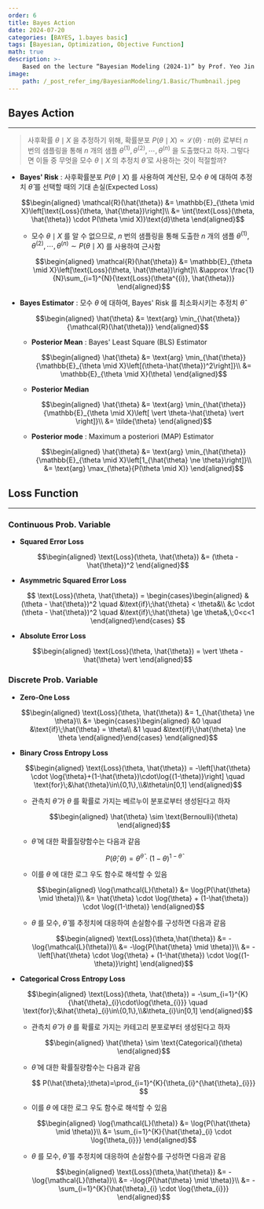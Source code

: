 ```yaml
---
order: 6
title: Bayes Action
date: 2024-07-20
categories: [BAYES, 1.bayes basic]
tags: [Bayesian, Optimization, Objective Function]
math: true
description: >-
    Based on the lecture “Bayesian Modeling (2024-1)” by Prof. Yeo Jin Chung, Dept. of AI, Big Data & Management, College of Business Administration, Kookmin Univ.
image:
    path: /_post_refer_img/BayesianModeling/1.Basic/Thumbnail.jpeg
---
```


## Bayes Action
-----

> 사후확률 $\theta \mid X$ 을 추정하기 위해, 확률분포 $P(\theta \mid X) \propto \mathcal{L}(\theta) \cdot \pi(\theta)$ 로부터 $n$ 번의 샘플링을 통해 $n$ 개의 샘플 $\theta^{(1)},\theta^{(2)},\cdots,\theta^{(n)}$ 을 도출했다고 하자. 그렇다면 이들 중 무엇을 모수 $\theta \mid X$ 의 추정치 $\hat{\theta}$ 로 사용하는 것이 적절할까?

- **Bayes' Risk** : 사후확률분포 $P(\theta \mid X)$ 를 사용하여 계산된, 모수 $\theta$ 에 대하여 추정치 $\hat{\theta}$ 를 선택할 때의 기대 손실(Expected Loss)

    $$\begin{aligned}
    \mathcal{R}(\hat{\theta})
    &= \mathbb{E}_{\theta \mid X}\left[\text{Loss}(\theta, \hat{\theta})\right]\\
    &= \int{\text{Loss}(\theta, \hat{\theta}) \cdot P(\theta \mid X)}\text{d}\theta
    \end{aligned}$$

    - 모수 $\theta \mid X$ 를 알 수 없으므로, $n$ 번의 샘플링을 통해 도출한 $n$ 개의 샘플 $\theta^{(1)},\theta^{(2)},\cdots,\theta^{(n)} \sim P(\theta \mid X)$ 를 사용하여 근사함

        $$\begin{aligned}
        \mathcal{R}(\hat{\theta})
        &= \mathbb{E}_{\theta \mid X}\left[\text{Loss}(\theta, \hat{\theta})\right]\\
        &\approx \frac{1}{N}\sum_{i=1}^{N}{\text{Loss}(\theta^{(i)}, \hat{\theta})}
        \end{aligned}$$

- **Bayes Estimator** : 모수 $\theta$ 에 대하여, Bayes' Risk 를 최소화시키는 추정치 $\hat{\theta}$

    $$\begin{aligned}
    \hat{\theta}
    &= \text{arg} \min_{\hat{\theta}}{\mathcal{R}(\hat{\theta})}
    \end{aligned}$$

    - **Posterior Mean** : Bayes' Least Square (BLS) Estimator

        $$\begin{aligned}
        \hat{\theta}
        &= \text{arg} \min_{\hat{\theta}}{\mathbb{E}_{\theta \mid X}\left[(\theta-\hat{\theta})^2\right]}\\
        &= \mathbb{E}_{\theta \mid X}(\theta)
        \end{aligned}$$

    - **Posterior Median**

        $$\begin{aligned}
        \hat{\theta}
        &= \text{arg} \min_{\hat{\theta}}{\mathbb{E}_{\theta \mid X}\left[ \vert \theta-\hat{\theta} \vert \right]}\\
        &= \tilde{\theta}
        \end{aligned}$$

    - **Posterior mode** : Maximum a posteriori (MAP) Estimator

        $$\begin{aligned}
        \hat{\theta}
        &= \text{arg} \min_{\hat{\theta}}{\mathbb{E}_{\theta \mid X}\left[1_{\hat{\theta} \ne \theta}\right]}\\
        &= \text{arg} \max_{\theta}{P(\theta \mid X)}
        \end{aligned}$$

## Loss Function
-----

### Continuous Prob. Variable

- **Squared Error Loss**

    $$\begin{aligned}
    \text{Loss}(\theta, \hat{\theta})
    &= (\theta - \hat{\theta})^2
    \end{aligned}$$

- **Asymmetric Squared Error Loss**

    $$
    \text{Loss}(\theta, \hat{\theta})
    = \begin{cases}\begin{aligned}
    &(\theta - \hat{\theta})^2 \quad &\text{if}\;\hat{\theta} < \theta&\\
    &c \cdot (\theta - \hat{\theta})^2 \quad &\text{if}\;\hat{\theta} \ge \theta&,\;0<c<1
    \end{aligned}\end{cases}
    $$

- **Absolute Error Loss**

    $$\begin{aligned}
    \text{Loss}(\theta, \hat{\theta})
    =  \vert \theta - \hat{\theta} \vert 
    \end{aligned}$$

### Discrete Prob. Variable

- **Zero-One Loss**

    $$\begin{aligned}
    \text{Loss}(\theta, \hat{\theta})
    &= 1_{\hat{\theta} \ne \theta}\\
    &= \begin{cases}\begin{aligned}
    &0 \quad &\text{if}\;\hat{\theta} = \theta\\
    &1 \quad &\text{if}\;\hat{\theta} \ne \theta
    \end{aligned}\end{cases}
    \end{aligned}$$

- **Binary Cross Entropy Loss**

    $$\begin{aligned}
    \text{Loss}(\theta, \hat{\theta})
    = -\left[\hat{\theta} \cdot \log{\theta}+(1-\hat{\theta})\cdot\log{(1-\theta)}\right] \quad \text{for}\;&\hat{\theta}\in\{0,1\},\\&\theta\in[0,1]
    \end{aligned}$$

    - 관측치 $\hat{\theta}$ 가 $\theta$ 를 확률로 가지는 베르누이 분포로부터 생성된다고 하자

        $$\begin{aligned}
        \hat{\theta} \sim \text{Bernoulli}(\theta)
        \end{aligned}$$

    - $\hat{\theta}$ 에 대한 확률질량함수는 다음과 같음

        $$
        P(\hat{\theta};\theta)=\theta^{\hat{\theta}} \cdot (1-\theta)^{1-\hat{\theta}}
        $$

    - 이를 $\theta$ 에 대한 로그 우도 함수로 해석할 수 있음

        $$\begin{aligned}
        \log{\mathcal{L}(\theta)}
        &= \log{P(\hat{\theta} \mid \theta)}\\
        &= \hat{\theta} \cdot \log{\theta} + (1-\hat{\theta}) \cdot \log{(1-\theta)}
        \end{aligned}$$

    - $\theta$ 를 모수, $\hat{\theta}$ 를 추정치에 대응하여 손실함수를 구성하면 다음과 같음

        $$\begin{aligned}
        \text{Loss}(\theta,\hat{\theta})
        &= -\log{\mathcal{L}(\theta)}\\
        &= -\log{P(\hat{\theta} \mid \theta)}\\
        &= - \left[\hat{\theta} \cdot \log{\theta} + (1-\hat{\theta}) \cdot \log{(1-\theta)}\right]
        \end{aligned}$$

- **Categorical Cross Entropy Loss**

    $$\begin{aligned}
    \text{Loss}(\theta, \hat{\theta})
    = -\sum_{i=1}^{K}{\hat{\theta}_{i}\cdot\log{\theta_{i}}} \quad \text{for}\;&\hat{\theta}_{i}\in\{0,1\},\\&\theta_{i}\in[0,1]
    \end{aligned}$$

    - 관측치 $\hat{\theta}$ 가 $\theta$ 를 확률로 가지는 카테고리 분포로부터 생성된다고 하자

        $$\begin{aligned}
        \hat{\theta} \sim \text{Categorical}(\theta)
        \end{aligned}$$

    - $\hat{\theta}$ 에 대한 확률질량함수는 다음과 같음

        $$
        P(\hat{\theta};\theta)=\prod_{i=1}^{K}{\theta_{i}^{\hat{\theta}_{i}}}
        $$

    - 이를 $\theta$ 에 대한 로그 우도 함수로 해석할 수 있음

        $$\begin{aligned}
        \log{\mathcal{L}(\theta)}
        &= \log{P(\hat{\theta} \mid \theta)}\\
        &= \sum_{i=1}^{K}{\hat{\theta}_{i} \cdot \log{\theta_{i}}}
        \end{aligned}$$

    - $\theta$ 를 모수, $\hat{\theta}$ 를 추정치에 대응하여 손실함수를 구성하면 다음과 같음

        $$\begin{aligned}
        \text{Loss}(\theta,\hat{\theta})
        &= -\log{\mathcal{L}(\theta)}\\
        &= -\log{P(\hat{\theta} \mid \theta)}\\
        &= - \sum_{i=1}^{K}{\hat{\theta}_{i} \cdot \log{\theta_{i}}}
        \end{aligned}$$
